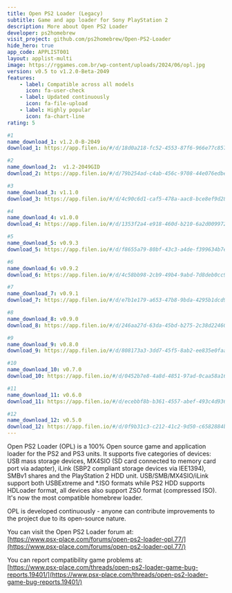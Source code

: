 ```yaml
---
title: Open PS2 Loader (Legacy)
subtitle: Game and app loader for Sony PlayStation 2
description: More about Open PS2 Loader
developer: ps2homebrew
visit_project: github.com/ps2homebrew/Open-PS2-Loader
hide_hero: true
app_code: APPLIST001
layout: applist-multi
image: https://rggames.com.br/wp-content/uploads/2024/06/opl.jpg
version: v0.5 to v1.2.0-Beta-2049
features:
    - label: Compatible across all models
      icon: fa-user-check
    - label: Updated continuously
      icon: fa-file-upload
    - label: Highly popular
      icon: fa-chart-line
rating: 5

#1
name_download_1: v1.2.0-B-2049
download_1: https://app.filen.io/#/d/18d0a218-fc52-4553-87f6-966e77c85752#7dq6xD4k7N0618pqFKfWJLa61BA87yAo

#2
name_download_2:  v1.2-2049GID
download_2: https://app.filen.io/#/d/79b254ad-c4ab-456c-9708-44e076edbeb4#1kGrXHLES1T6mMuF8tqWKvGSc6szuA7B

#3
name_download_3: v1.1.0
download_3: https://app.filen.io/#/d/4c90c6d1-caf5-478a-aac8-bce8ef9d28a5#JP55pOHEwikRqtIxOOdvDhyzmoAdegEF

#4
name_download_4: v1.0.0
download_4: https://app.filen.io/#/d/1353f2a4-e918-460d-b210-6a2d009972af#wf94kizQBGiojksCCyTT8w3CoJ9TvZ3e

#5
name_download_5: v0.9.3
download_5: https://app.filen.io/#/d/f8655a79-80bf-43c3-a4de-f399634b7eb9#LstdTcfTzUAEoovjjavV8umxTN1NAj3s

#6
name_download_6: v0.9.2
download_6: https://app.filen.io/#/d/4c58bb98-2cb9-49b4-9abd-7d8deb0cc9d7#hxsgLvakJ96okzpZdIvPKbGBEdevcHQc

#7
name_download_7: v0.9.1
download_7: https://app.filen.io/#/d/e7b1e179-a653-47b8-9bda-4295b1dcd946#WJcgWDi72tgEnsO0wyDePiFxgCnEn3z9

#8
name_download_8: v0.9.0
download_8: https://app.filen.io/#/d/246aa27d-63da-45bd-b275-2c38d2246076#G9X0oNvtGF3zmiWmv4tj9ERo4yR0bszJ

#9
name_download_9: v0.8.0
download_9: https://app.filen.io/#/d/808173a3-3dd7-45f5-8ab2-ee835e0faaea#FDsMoHqfNV0a3uUeEcpBxXWjxKzdVrS6

#10
name_download_10: v0.7.0
download_10: https://app.filen.io/#/d/0452b7e8-4a8d-4851-97ad-0caa58a16d10#pXdvA47NcEEqUNlKmp0awnj5aNzkRbYG

#11
name_download_11: v0.6.0
download_11: https://app.filen.io/#/d/ecebbf8b-b361-4557-abef-493c4d936681#dCX3L1ua7aTykCfla2pf0cZ784lIPVK4

#12
name_download_12: v0.5.0
download_12: https://app.filen.io/#/d/0f9b31c3-c212-41c2-9d50-c6582884b0ce#JkyfGd8nXyx3JaUn2ysmedydz2ppJa8v
---
```


Open PS2 Loader (OPL) is a 100% Open source game and application loader for the PS2 and PS3 units. It supports five categories of devices: USB mass storage devices, MX4SIO (SD card connected to memory card port via adapter), iLink (SBP2 compliant storage devices via IEE1394), SMBv1 shares and the PlayStation 2 HDD unit. USB/SMB/MX4SIO/iLink support both USBExtreme and *.ISO formats while PS2 HDD supports HDLoader format, all devices also support ZSO format (compressed ISO). It's now the most compatible homebrew loader.  

OPL is developed continuously - anyone can contribute improvements to the project due to its open-source nature.  

You can visit the Open PS2 Loader forum at:  
[https://www.psx-place.com/forums/open-ps2-loader-opl.77/](https://www.psx-place.com/forums/open-ps2-loader-opl.77/)

You can report compatibility game problems at:  
[https://www.psx-place.com/threads/open-ps2-loader-game-bug-reports.19401/](https://www.psx-place.com/threads/open-ps2-loader-game-bug-reports.19401/)
